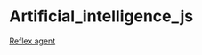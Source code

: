 # Artificial_intelligence_js

[Reflex agent](https://luisespino.github.io/artificial_intelligence_js/01_reflex_agent.html)

